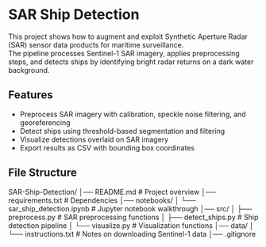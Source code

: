 # SAR Ship Detection

This project shows how to augment and exploit Synthetic Aperture Radar (SAR) sensor data products for maritime surveillance.  
The pipeline processes Sentinel-1 SAR imagery, applies preprocessing steps, and detects ships by identifying bright radar returns on a dark water background.

## Features
- Preprocess SAR imagery with calibration, speckle noise filtering, and georeferencing
- Detect ships using threshold-based segmentation and filtering
- Visualize detections overlaid on SAR imagery
- Export results as CSV with bounding box coordinates

## File Structure
SAR-Ship-Detection/
│── README.md                # Project overview
│── requirements.txt         # Dependencies
│── notebooks/
│   └── sar_ship_detection.ipynb   # Jupyter notebook walkthrough
│── src/
│   ├── preprocess.py        # SAR preprocessing functions
│   ├── detect_ships.py      # Ship detection pipeline
│   └── visualize.py         # Visualization functions
│── data/
│   └── instructions.txt     # Notes on downloading Sentinel-1 data
│── .gitignore
